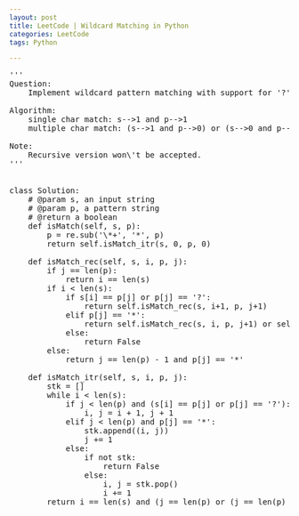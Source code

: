 ```yaml
---
layout: post
title: LeetCode | Wildcard Matching in Python
categories: LeetCode
tags: Python

---
```

<!-- import js for mathjax -->
<script src="http://cdn.mathjax.org/mathjax/latest/MathJax.js?config=default"></script>
<script type="text/x-mathjax-config">
MathJax.Hub.Config({
tex2jax: {inlineMath: [['$','$'], ['\\(','\\)']]}
});
</script>


<pre>
'''
Question:
    Implement wildcard pattern matching with support for '?' and '*'. '?' Matches any single character. '*' Matches any sequence of characters (including the empty sequence). The matching should cover the entire input string (not partial).

Algorithm:
    single char match: s-->1 and p-->1
    multiple char match: (s-->1 and p-->0) or (s-->0 and p-->2)

Note:
    Recursive version won\'t be accepted.
'''


class Solution:
    # @param s, an input string
    # @param p, a pattern string
    # @return a boolean
    def isMatch(self, s, p):
        p = re.sub('\*+', '*', p)
        return self.isMatch_itr(s, 0, p, 0)

    def isMatch_rec(self, s, i, p, j):
        if j == len(p):
            return i == len(s)
        if i < len(s):
            if s[i] == p[j] or p[j] == '?':
                return self.isMatch_rec(s, i+1, p, j+1)
            elif p[j] == '*':
                return self.isMatch_rec(s, i, p, j+1) or self.isMatch_rec(s, i+1, p, j)
            else:
                return False
        else:
            return j == len(p) - 1 and p[j] == '*'

    def isMatch_itr(self, s, i, p, j):
        stk = []
        while i < len(s):
            if j < len(p) and (s[i] == p[j] or p[j] == '?'):
                i, j = i + 1, j + 1
            elif j < len(p) and p[j] == '*':
                stk.append((i, j))
                j += 1
            else:
                if not stk:
                    return False
                else:
                    i, j = stk.pop()
                    i += 1
        return i == len(s) and (j == len(p) or (j == len(p) - 1 and p[-1] == '*'))
</pre>
